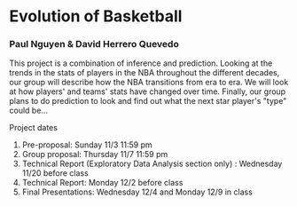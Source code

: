 # Evolution of Basketball
### Paul Nguyen & David Herrero Quevedo


This project is a combination of inference and prediction. Looking at the trends in
the stats of players in the NBA throughout the different decades, our group will
describe how the NBA transitions from era to era. We will look at how players'
and teams' stats have changed over time. Finally, our group plans to do 
prediction to look and find out what the next star player's "type" could be... 

Project dates  
1. Pre-proposal: Sunday 11/3 11:59 pm
2. Group proposal: Thursday 11/7 11:59 pm
3. Technical Report (Exploratory Data Analysis section only) : Wednesday 11/20 before class
4. Technical Report: Monday 12/2 before class
5. Final Presentations: Wednesday 12/4 and Monday 12/9 in class
